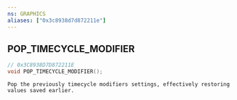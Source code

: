 ```yaml
---
ns: GRAPHICS
aliases: ["0x3c8938d7d872211e"]
---
```

## POP_TIMECYCLE_MODIFIER

```c
// 0x3C8938D7D872211E
void POP_TIMECYCLE_MODIFIER();
```

```
Pop the previously timecycle modifiers settings, effectively restoring values saved earlier.
```
